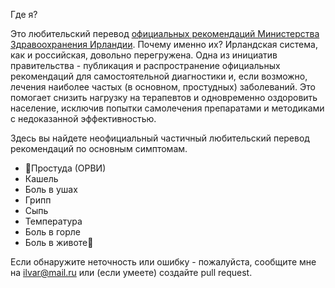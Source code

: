Где я?


Это любительский перевод [официальных рекомендаций Министерства Здравоохранения Ирландии](http://undertheweather.ie/). Почему именно их? Ирландская система, как и российская, довольно перегружена. Одна из инициатив правительства - публикация и распространение официальных рекомендаций для самостоятельной диагностики и, если возможно, лечения наиболее частых (в основном, простудных) заболеваний. Это помогает снизить нагрузку на терапевтов и одновременно оздоровить население, исключив попытки самолечения препаратами и методиками с недоказанной эффективностью.


Здесь вы найдете неофициальный частичный любительский перевод рекомендаций по основным симптомам. 

 * Простуда (ОРВИ)
 * Кашель
 * Боль в ушах
 * Грипп
 * Сыпь
 * Температура
 * Боль в горле
 * Боль в животе



Если обнаружите неточность или ошибку - пожалуйста, сообщите мне на [ilvar@mail.ru](mailto:ilvar@mail.ru) или (если умеете) создайте pull request.
